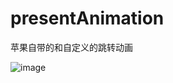 # presentAnimation
苹果自带的和自定义的跳转动画  

![image](https://github.com/zhangyqyx/presentAnimation/present.gif)

